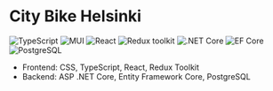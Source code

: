 # City Bike Helsinki

![TypeScript](https://img.shields.io/badge/TypeScript-v.4-green)
![MUI](https://img.shields.io/badge/MUI-v.5-green)
![React](https://img.shields.io/badge/React-v.18-blue)
![Redux toolkit](https://img.shields.io/badge/Redux-v.1.9-brown)
![.NET Core](https://img.shields.io/badge/.NET%20Core-v.6-yellowgreen)
![EF Core](https://img.shields.io/badge/EF%20Core-v.6-blue)
![PostgreSQL](https://img.shields.io/badge/PostgreSQL-v.14-drakblue)

- Frontend: CSS, TypeScript, React, Redux Toolkit
- Backend: ASP .NET Core, Entity Framework Core, PostgreSQL

